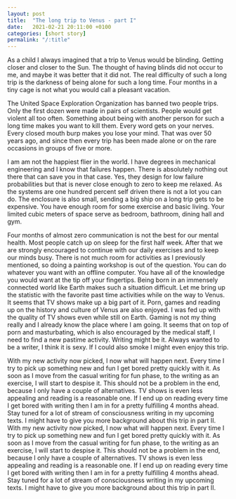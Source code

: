 ```yaml
---
layout: post
title:  "The long trip to Venus - part I"
date:   2021-02-21 20:11:00 +0100
categories: [short story]
permalink: "/:title"
---
```


As a child I always imagined that a trip to Venus would be blinding. Getting closer and closer to the Sun. The thought of having blinds did not occur to me, and maybe it was better that it did not. The real difficulty of such a long trip is the darkness of being alone for such a long time. Four months in a tiny cage is not what you would call a pleasant vacation.

The United Space Exploration Organization has banned two people trips. Only the first dozen were made in pairs of scientists. People would get violent all too often. Something about being with another person for such a long time makes you want to kill them. Every word gets on your nerves. Every closed mouth burp makes you lose your mind. That was over 50 years ago, and since then every trip has been made alone or on the rare occasions in groups of five or more.

I am am not the happiest flier in the world. I have degrees in mechanical engineering and I know that failures happen. There is absolutely nothing out there that can save you in that case. Yes, they design for low failure probabilities but that is never close enough to zero to keep me relaxed. As the systems are one hundred percent self driven there is not a lot you can do. The enclosure is also small, sending a big ship on a long trip gets to be expensive. You have enough room for some exercise and basic living. Your limited cubic meters of space serve as bedroom, bathroom, dining hall and gym.

Four months of almost zero communication is not the best for our mental health. Most people catch up on sleep for the first half week. After that we are strongly encouraged to continue with our daily exercises and to keep our minds busy. There is not much room for activities as I previously mentioned, so doing a painting workshop is out of the question. You can do whatever you want with an offline computer. You have all of the knowledge you would want at the tip off your fingertips. Being born in an immensely connected world like Earth makes such a situation difficult. Let me bring up the statistic with the favorite past time activities while on the way to Venus. It seems that TV shows make up a big part of it. Porn, games and reading up on the history and culture of Venus are also enjoyed. I was fed up with the quality of TV shows even while still on Earth. Gaming is not my thing really and I already know the place where I am going. It seems that on top of porn and masturbating, which is also encouraged by the medical staff, I need to find a new pastime activity. Writing might be it. Always wanted to be a writer, I think it is sexy. If I could also smoke I might even enjoy this trip.

With my new activity now picked, I now what will happen next. Every time I try to pick up something new and fun I get bored pretty quickly with it. As soon as I move from the casual writing for fun phase, to the writing as an exercise, I will start to despise it. This should not be a problem in the end, because I only have a couple of alternatives. TV shows is even less appealing and reading is a reasonable one. If I end up on reading every time I get bored with writing then I am in for a pretty fulfilling 4 months ahead. Stay tuned for a lot of stream of consciousness writing in my upcoming texts. I might have to give you more background about this trip in part II.
With my new activity now picked, I now what will happen next. Every time I try to pick up something new and fun I get bored pretty quickly with it. As soon as I move from the casual writing for fun phase, to the writing as an exercise, I will start to despise it. This should not be a problem in the end, because I only have a couple of alternatives. TV shows is even less appealing and reading is a reasonable one. If I end up on reading every time I get bored with writing then I am in for a pretty fulfilling 4 months ahead. Stay tuned for a lot of stream of consciousness writing in my upcoming texts. I might have to give you more background about this trip in part II.
